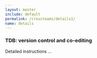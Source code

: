 ```yaml
---
layout: master
include: default
permalink: /crossteams/details1/
name: details
---
```


<h3> TDB: version control and co-editing</h3>
Detailed instructions ...
